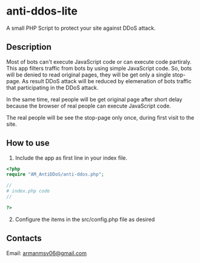 # anti-ddos-lite
A small PHP Script to protect your site against DDoS attack.

## Description
Most of bots can't execute JavaScript code or can execute code partiraly. This app filters traffic from bots by using simple JavaScript code. So, bots will be denied to read original pages, they will be get only a single stop-page. As result DDoS attack will be reduced by elemenation of bots traffic that participating in the DDoS attack.

In the same time, real people will be get original page after short delay because the browser of real people can execute JavaScript code.

The real people will be see the stop-page only once, during first visit to the site.


## How to use

1. Include the app as first line in your index file.

```php
<?php
require "AM_AntiDDoS/anti-ddos.php";

//
# index.php code
//

?>
```

2.  Configure the items in the src/config.php file as desired

## Contacts
Email: armanmsv06@gmail.com
